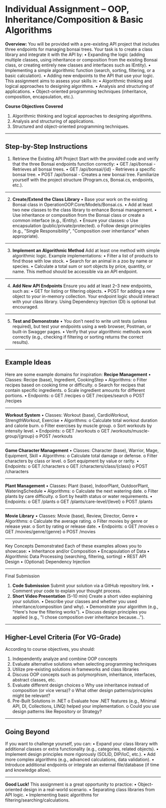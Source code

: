 # Individual Assignment – OOP, Inheritance/Composition & Basic Algorithms
**Overview:**
You will be provided with a pre-existing API project that includes three endpoints for managing bonsai trees. Your task is to create a class library and integrate it with the API by:
•	Expanding the logic (adding multiple classes, using inheritance or composition from the existing Bonsai class, or creating entirely new classes and interfaces such as IEntity).
•	Implementing a simple algorithmic function (search, sorting, filtering, or a basic calculation).
•	Adding new endpoints to the API that use your logic.
This assignment aims to assess your skills in:
•	Algorithmic thinking and logical approaches to designing algorithms.
•	Analysis and structuring of applications.
•	Object-oriented programming techniques (inheritance, composition, encapsulation, etc.).

**Course Objectives Covered**
1.	Algorithmic thinking and logical approaches to designing algorithms.
2.	Analysis and structuring of applications.
3.	Structured and object-oriented programming techniques.
________________________________________
## Step-by-Step Instructions
1. Retrieve the Existing API Project
Start with the provided code and verify that the three Bonsai endpoints function correctly:
•	GET /api/bonsai - Retrieves all bonsai trees.
•	GET /api/bonsai/{id} - Retrieves a specific bonsai tree.
•	POST /api/bonsai - Creates a new bonsai tree.
Familiarize yourself with the project structure (Program.cs, Bonsai.cs, endpoints, etc.).
________________________________________
2. **Create/Extend the Class Library**
•	Base your work on the existing Bonsai class in OperationOOP.Core/Models/Bonsai.cs.
•	Add at least two new classes to the class library to enhance Bonsai management.
•	Use inheritance or composition from the Bonsai class or create a common interface (e.g., IEntity).
•	Ensure your classes:
o	Use encapsulation (public/private/protected).
o	Follow design principles (e.g., "Single Responsibility", "Composition over inheritance" when appropriate).
________________________________________
3. **Implement an Algorithmic Method**
Add at least one method with simple algorithmic logic. Example implementations:
•	Filter a list of products to find those with low stock.
•	Search for an animal in a zoo by name or species.
•	Calculate a total sum or sort objects by price, quantity, or name.
This method should be accessible via an API endpoint.
________________________________________
4. **Add New API Endpoints**
Ensure you add at least 2–3 new endpoints, such as:
•	GET for listing or filtering objects.
•	POST for adding a new object to your in-memory collection.
Your endpoint logic should interact with your class library. Using Dependency Injection (DI) is optional but encouraged.
________________________________________
5. **Test and Demonstrate**
•	You don’t need to write unit tests (unless required), but test your endpoints using a web browser, Postman, or built-in Swagger pages.
•	Verify that your algorithmic methods work correctly (e.g., checking if filtering or sorting returns the correct results).
________________________________________
## Example Ideas
Here are some example domains for inspiration:
**Recipe Management**
•	Classes: Recipe (base), Ingredient, CookingStep
•	Algorithms:
o	Filter recipes based on cooking time or difficulty.
o	Search for recipes that contain specific ingredients.
o	Scale ingredient amounts for different portions.
•	Endpoints:
o	GET /recipes
o	GET /recipes/search
o	POST /recipes
________________________________________
**Workout System**
•	Classes: Workout (base), CardioWorkout, StrengthWorkout, Exercise
•	Algorithms:
o	Calculate total workout duration and calorie burn.
o	Filter exercises by muscle group.
o	Sort workouts by intensity level.
•	Endpoints:
o	GET /workouts
o	GET /workouts/muscle-group/{group}
o	POST /workouts
________________________________________
**Game Character Management**
•	Classes: Character (base), Warrior, Mage, Equipment, Skill
•	Algorithms:
o	Calculate total damage or defense.
o	Filter characters by class or level.
o	Sort equipment by value or rarity.
•	Endpoints:
o	GET /characters
o	GET /characters/class/{class}
o	POST /characters
________________________________________
**Plant Management**
•	Classes: Plant (base), IndoorPlant, OutdoorPlant, WateringSchedule
•	Algorithms:
o	Calculate the next watering date.
o	Filter plants by care difficulty.
o	Sort by health status or water requirements.
•	Endpoints:
o	GET /plants
o	GET /plants/care-level/{level}
o	POST /plants
________________________________________
**Movie Library**
•	Classes: Movie (base), Review, Director, Genre
•	Algorithms:
o	Calculate the average rating.
o	Filter movies by genre or release year.
o	Sort by rating or release date.
•	Endpoints:
o	GET /movies
o	GET /movies/genre/{genre}
o	POST /movies
________________________________________
Key Concepts Demonstrated
Each of these examples allows you to showcase:
•	Inheritance and/or Composition
•	Encapsulation of Data
•	Algorithmic Data Processing (searching, filtering, sorting)
•	REST API Design
•	(Optional) Dependency Injection
________________________________________
Final Submission
1. **Code Submission**
Submit your solution via a GitHub repository link.
•	Comment your code to explain your thought process.
2. **Short Video Presentation** (5–10 min)
Create a short video explaining your solution.
•	Describe your classes and whether you used inheritance/composition (and why).
•	Demonstrate your algorithm (e.g., "Here's how the filtering works").
•	Discuss design principles you applied (e.g., "I chose composition over inheritance because...").
________________________________________
## Higher-Level Criteria (For VG-Grade)
According to course objectives, you should:
1.	Independently analyze and combine OOP concepts
2.	Evaluate alternative solutions when selecting programming techniques
3.	Utilize pre-existing solutions in frameworks and class libraries
4.	Discuss OOP concepts such as polymorphism, inheritance, interfaces, abstract classes, etc.
5.	Evaluate different design choices
o	Why use inheritance instead of composition (or vice versa)?
o	What other design patterns/principles might be relevant?
6.	Pre-Built Solutions in .NET
o	Evaluate how .NET features (e.g., Minimal API, DI, Collections, LINQ) helped your implementation.
o	Could you use design patterns like Repository or Strategy?
________________________________________
## Going Beyond
If you want to challenge yourself, you can:
•	Expand your class library with additional classes or extra functionality (e.g., categories, related objects).
•	Implement design principles more rigorously (SOLID, DIP/IoC, etc.).
•	Add more complex algorithms (e.g., advanced calculations, data validation).
•	Introduce additional endpoints or integrate an external file/database (if time and knowledge allow).
________________________________________
**Good Luck!**
This assignment is a great opportunity to practice:
•	Object-oriented design in a real-world scenario.
•	Separating class libraries from API logic.
•	Implementing basic algorithms for filtering/searching/calculations.
